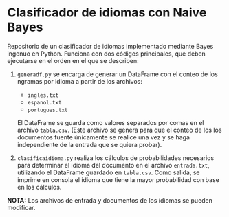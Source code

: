 # Clasificador de idiomas con Naive Bayes

Repositorio de un clasificador de idiomas implementado mediante Bayes ingenuo en Python.
Funciona con dos códigos principales, que deben ejecutarse en el orden en el que se describen:

1. `generadf.py` se encarga de generar un DataFrame con el conteo de los ngramas por idioma a partir de los archivos:
   * `ingles.txt`
   * `espanol.txt`
   * `portugues.txt`

   El DataFrame se guarda como valores separados por comas en el archivo `tabla.csv`. (Este archivo se genera para que el conteo de los
los documentos fuente únicamente se realice una vez y se haga independiente de la entrada que se quiera probar).

1. `clasificaidioma.py` realiza los cálculos de probabilidades necesarios para determinar el idioma del documento en el archivo
`entrada.txt`, utilizando el DataFrame guardado en `tabla.csv`. Como salida, se imprime en consola el idioma que tiene la mayor
probabilidad con base en los cálculos.

__NOTA:__ Los archivos de entrada y documentos de los idiomas se pueden modificar.
